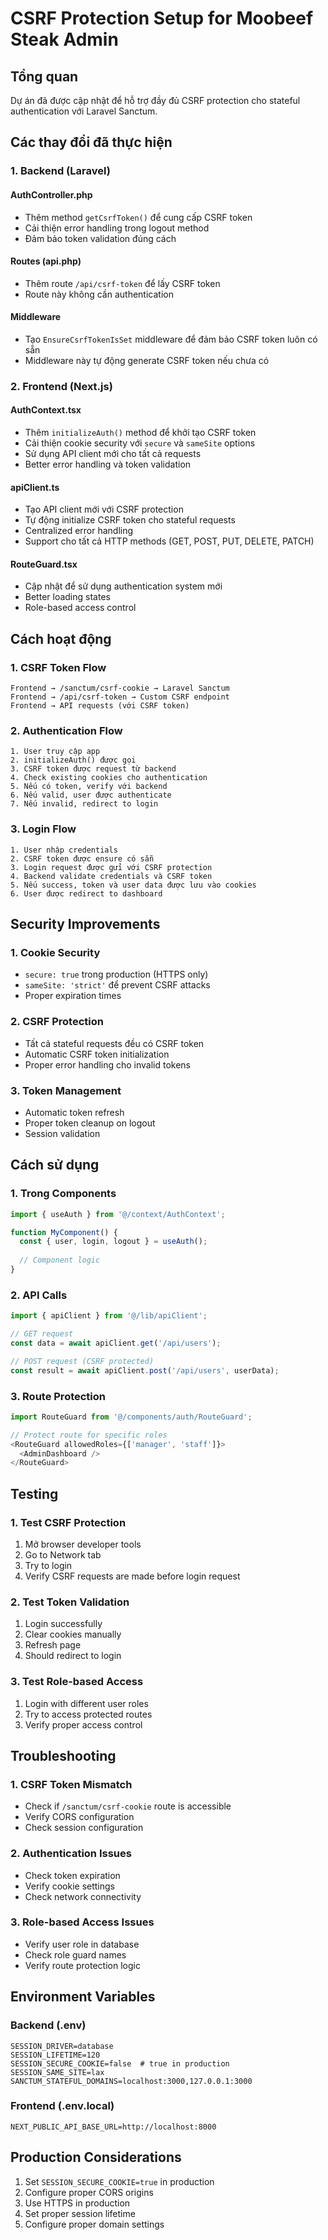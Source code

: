 # CSRF Protection Setup for Moobeef Steak Admin

## Tổng quan

Dự án đã được cập nhật để hỗ trợ đầy đủ CSRF protection cho stateful authentication với Laravel Sanctum.

## Các thay đổi đã thực hiện

### 1. Backend (Laravel)

#### AuthController.php
- Thêm method `getCsrfToken()` để cung cấp CSRF token
- Cải thiện error handling trong logout method
- Đảm bảo token validation đúng cách

#### Routes (api.php)
- Thêm route `/api/csrf-token` để lấy CSRF token
- Route này không cần authentication

#### Middleware
- Tạo `EnsureCsrfTokenIsSet` middleware để đảm bảo CSRF token luôn có sẵn
- Middleware này tự động generate CSRF token nếu chưa có

### 2. Frontend (Next.js)

#### AuthContext.tsx
- Thêm `initializeAuth()` method để khởi tạo CSRF token
- Cải thiện cookie security với `secure` và `sameSite` options
- Sử dụng API client mới cho tất cả requests
- Better error handling và token validation

#### apiClient.ts
- Tạo API client mới với CSRF protection
- Tự động initialize CSRF token cho stateful requests
- Centralized error handling
- Support cho tất cả HTTP methods (GET, POST, PUT, DELETE, PATCH)

#### RouteGuard.tsx
- Cập nhật để sử dụng authentication system mới
- Better loading states
- Role-based access control

## Cách hoạt động

### 1. CSRF Token Flow
```
Frontend → /sanctum/csrf-cookie → Laravel Sanctum
Frontend → /api/csrf-token → Custom CSRF endpoint
Frontend → API requests (với CSRF token)
```

### 2. Authentication Flow
```
1. User truy cập app
2. initializeAuth() được gọi
3. CSRF token được request từ backend
4. Check existing cookies cho authentication
5. Nếu có token, verify với backend
6. Nếu valid, user được authenticate
7. Nếu invalid, redirect to login
```

### 3. Login Flow
```
1. User nhập credentials
2. CSRF token được ensure có sẵn
3. Login request được gửi với CSRF protection
4. Backend validate credentials và CSRF token
5. Nếu success, token và user data được lưu vào cookies
6. User được redirect to dashboard
```

## Security Improvements

### 1. Cookie Security
- `secure: true` trong production (HTTPS only)
- `sameSite: 'strict'` để prevent CSRF attacks
- Proper expiration times

### 2. CSRF Protection
- Tất cả stateful requests đều có CSRF token
- Automatic CSRF token initialization
- Proper error handling cho invalid tokens

### 3. Token Management
- Automatic token refresh
- Proper token cleanup on logout
- Session validation

## Cách sử dụng

### 1. Trong Components
```typescript
import { useAuth } from '@/context/AuthContext';

function MyComponent() {
  const { user, login, logout } = useAuth();
  
  // Component logic
}
```

### 2. API Calls
```typescript
import { apiClient } from '@/lib/apiClient';

// GET request
const data = await apiClient.get('/api/users');

// POST request (CSRF protected)
const result = await apiClient.post('/api/users', userData);
```

### 3. Route Protection
```typescript
import RouteGuard from '@/components/auth/RouteGuard';

// Protect route for specific roles
<RouteGuard allowedRoles={['manager', 'staff']}>
  <AdminDashboard />
</RouteGuard>
```

## Testing

### 1. Test CSRF Protection
1. Mở browser developer tools
2. Go to Network tab
3. Try to login
4. Verify CSRF requests are made before login request

### 2. Test Token Validation
1. Login successfully
2. Clear cookies manually
3. Refresh page
4. Should redirect to login

### 3. Test Role-based Access
1. Login with different user roles
2. Try to access protected routes
3. Verify proper access control

## Troubleshooting

### 1. CSRF Token Mismatch
- Check if `/sanctum/csrf-cookie` route is accessible
- Verify CORS configuration
- Check session configuration

### 2. Authentication Issues
- Check token expiration
- Verify cookie settings
- Check network connectivity

### 3. Role-based Access Issues
- Verify user role in database
- Check role guard names
- Verify route protection logic

## Environment Variables

### Backend (.env)
```env
SESSION_DRIVER=database
SESSION_LIFETIME=120
SESSION_SECURE_COOKIE=false  # true in production
SESSION_SAME_SITE=lax
SANCTUM_STATEFUL_DOMAINS=localhost:3000,127.0.0.1:3000
```

### Frontend (.env.local)
```env
NEXT_PUBLIC_API_BASE_URL=http://localhost:8000
```

## Production Considerations

1. Set `SESSION_SECURE_COOKIE=true` in production
2. Configure proper CORS origins
3. Use HTTPS in production
4. Set proper session lifetime
5. Configure proper domain settings 